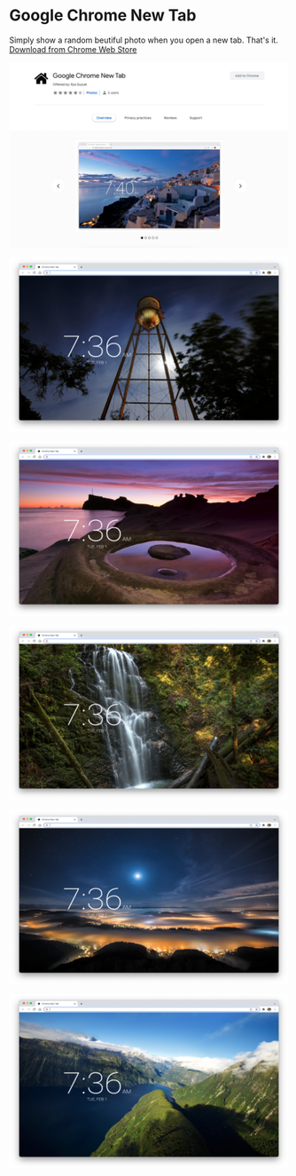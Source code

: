 # Google Chrome New Tab

Simply show a random beutiful photo when you open a new tab. That's it. [Download from Chrome Web Store](https://chrome.google.com/webstore/detail/google-chrome-new-tab/kiegehfkfdbkeipldciecacnkmllgndi)

![](https://raw.githubusercontent.com/ryosuzuki/chrome-new-tab/master/src/img/store-screenshot.jpg)

![](https://raw.githubusercontent.com/ryosuzuki/chrome-new-tab/master/src/img/screenshot-1.png)

![](https://raw.githubusercontent.com/ryosuzuki/chrome-new-tab/master/src/img/screenshot-2.png)

![](https://raw.githubusercontent.com/ryosuzuki/chrome-new-tab/master/src/img/screenshot-3.png)

![](https://raw.githubusercontent.com/ryosuzuki/chrome-new-tab/master/src/img/screenshot-4.png)

![](https://raw.githubusercontent.com/ryosuzuki/chrome-new-tab/master/src/img/screenshot-5.png)
